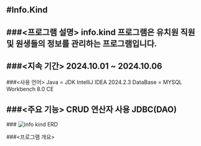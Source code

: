 #Info.Kind
-----------------------------------------------------------------------------------
###<프로그램 설명>
info.kind 프로그램은 유치원 직원 및 원생들의 정보를 관리하는 프로그램입니다.
-----------------------------------------------------------------------------------
###<지속 기간>
2024.10.01 ~ 2024.10.06
----------------------------------------------------------------------------------
###<사용 언어>
Java = JDK IntelliJ IDEA 2024.2.3
DataBase = MYSQL Workbench 8.0 CE

###<주요 기능>
CRUD 연산자 사용
JDBC(DAO)
----------------------------------------------------------------------------------
###<ERD>
![info kind ERD](https://github.com/user-attachments/assets/f37596d0-7995-4828-8351-09e84bc6c687)

###<프로그램 개요>
